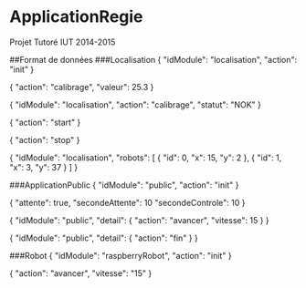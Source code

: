# ApplicationRegie
Projet Tutoré IUT 2014-2015

##Format de données
###Localisation
{
  "idModule": "localisation",
  "action": "init"
}

{
  "action": "calibrage",
  "valeur": 25.3
}

{
  "idModule": "localisation",
  "action": "calibrage",
  "statut": "NOK"
}

{
  "action": "start"
}

{
  "action": "stop"
}

{
  "idModule": "localisation",
  "robots": [
     {
      "id": 0,
      "x": 15,
      "y": 2
    },
    {
      "id": 1,
      "x": 3,
      "y": 37
    }
  ]
}

###ApplicationPublic
{
  "idModule": "public",
  "action": "init"
}

{
  "attente": true,
  "secondeAttente": 10
  "secondeControle": 10
}

{
  "idModule": "public",
  "detail": {
    "action": "avancer",
    "vitesse": 15
  }
}

{
  "idModule": "public",
  "detail": {
    "action": "fin"
  }
}

###Robot
{
  "idModule": "raspberryRobot",
  "action": "init"
}

{
  "action": "avancer",
  "vitesse": "15"
}